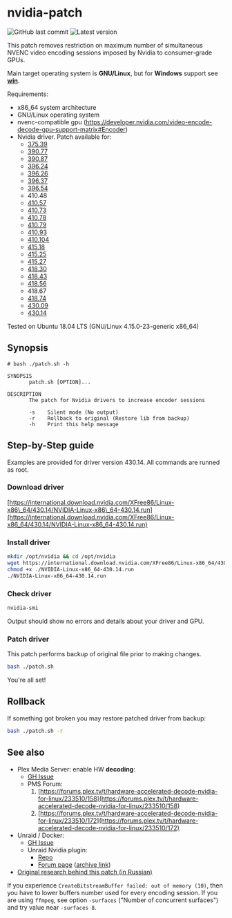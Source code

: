 # nvidia-patch

![GitHub last commit](https://img.shields.io/github/last-commit/keylase/nvidia-patch.svg) ![Latest version](https://img.shields.io/badge/latest%20verson-430.14-brightgreen.svg)

This patch removes restriction on maximum number of simultaneous NVENC video encoding sessions imposed by Nvidia to consumer-grade GPUs.

Main target operating system is **GNU/Linux**, but for **Windows** support see [**win**](win).

Requirements:
- x86\_64 system architecture
- GNU/Linux operating system
- nvenc-compatible gpu (https://developer.nvidia.com/video-encode-decode-gpu-support-matrix#Encoder)
- Nvidia driver. Patch available for: 
  - [375.39](https://download.nvidia.com/XFree86/Linux-x86_64/375.39/NVIDIA-Linux-x86_64-375.39.run)
  - [390.77](https://download.nvidia.com/XFree86/Linux-x86_64/390.77/NVIDIA-Linux-x86_64-390.77.run)
  - [390.87](https://download.nvidia.com/XFree86/Linux-x86_64/390.87/NVIDIA-Linux-x86_64-390.87.run)
  - [396.24](https://download.nvidia.com/XFree86/Linux-x86_64/396.24/NVIDIA-Linux-x86_64-396.24.run)
  - [396.26](https://international.download.nvidia.com/tesla/396.26/NVIDIA-Linux-x86_64-396.26.run)
  - [396.37](https://international.download.nvidia.com/tesla/396.37/NVIDIA-Linux-x86_64-396.37.run)
  - [396.54](https://download.nvidia.com/XFree86/Linux-x86_64/396.54/NVIDIA-Linux-x86_64-396.54.run)
  - 410.48
  - [410.57](https://download.nvidia.com/XFree86/Linux-x86_64/410.57/NVIDIA-Linux-x86_64-410.57.run)
  - [410.73](https://download.nvidia.com/XFree86/Linux-x86_64/410.73/NVIDIA-Linux-x86_64-410.73.run)
  - [410.78](https://download.nvidia.com/XFree86/Linux-x86_64/410.78/NVIDIA-Linux-x86_64-410.78.run)
  - [410.79](https://international.download.nvidia.com/tesla/410.79/NVIDIA-Linux-x86_64-410.79.run)
  - [410.93](https://download.nvidia.com/XFree86/Linux-x86_64/410.93/NVIDIA-Linux-x86_64-410.93.run)
  - [410.104](https://international.download.nvidia.com/XFree86/Linux-x86_64/410.104/NVIDIA-Linux-x86_64-410.104.run)
  - [415.18](https://download.nvidia.com/XFree86/Linux-x86_64/415.18/NVIDIA-Linux-x86_64-415.18.run)
  - [415.25](https://download.nvidia.com/XFree86/Linux-x86_64/415.25/NVIDIA-Linux-x86_64-415.25.run)
  - [415.27](https://download.nvidia.com/XFree86/Linux-x86_64/415.27/NVIDIA-Linux-x86_64-415.27.run)
  - [418.30](https://download.nvidia.com/XFree86/Linux-x86_64/418.30/NVIDIA-Linux-x86_64-418.30.run)
  - [418.43](https://download.nvidia.com/XFree86/Linux-x86_64/418.43/NVIDIA-Linux-x86_64-418.43.run)
  - [418.56](https://download.nvidia.com/XFree86/Linux-x86_64/418.56/NVIDIA-Linux-x86_64-418.56.run)
  - 418.67
  - [418.74](https://international.download.nvidia.com/XFree86/Linux-x86_64/418.74/NVIDIA-Linux-x86_64-418.74.run)
  - [430.09](https://international.download.nvidia.com/XFree86/Linux-x86_64/430.09/NVIDIA-Linux-x86_64-430.09.run)
  - [430.14](https://international.download.nvidia.com/XFree86/Linux-x86_64/430.14/NVIDIA-Linux-x86_64-430.14.run)

Tested on Ubuntu 18.04 LTS (GNU/Linux 4.15.0-23-generic x86\_64)

## Synopsis

```
# bash ./patch.sh -h

SYNOPSIS
       patch.sh [OPTION]...

DESCRIPTION
       The patch for Nvidia drivers to increase encoder sessions

       -s    Silent mode (No output)
       -r    Rollback to original (Restore lib from backup)
       -h    Print this help message

```

## Step-by-Step guide

Examples are provided for driver version 430.14. All commands are runned as root.

### Download driver

[https://international.download.nvidia.com/XFree86/Linux-x86\_64/430.14/NVIDIA-Linux-x86\_64-430.14.run](https://international.download.nvidia.com/XFree86/Linux-x86_64/430.14/NVIDIA-Linux-x86_64-430.14.run)

### Install driver

```bash
mkdir /opt/nvidia && cd /opt/nvidia
wget https://international.download.nvidia.com/XFree86/Linux-x86_64/430.14/NVIDIA-Linux-x86_64-430.14.run
chmod +x ./NVIDIA-Linux-x86_64-430.14.run
./NVIDIA-Linux-x86_64-430.14.run
```

### Check driver

```bash
nvidia-smi
```

Output should show no errors and details about your driver and GPU.

### Patch driver

This patch performs backup of original file prior to making changes.

```bash
bash ./patch.sh
```

You're all set!

## Rollback

If something got broken you may restore patched driver from backup:

```bash
bash ./patch.sh -r
```

## See also

* Plex Media Server: enable HW **decoding**: 
  * [GH Issue](https://github.com/keylase/nvidia-patch/issues/51)
  * PMS Forum:
    1. [https://forums.plex.tv/t/hardware-accelerated-decode-nvidia-for-linux/233510/158](https://forums.plex.tv/t/hardware-accelerated-decode-nvidia-for-linux/233510/158)
    2. [https://forums.plex.tv/t/hardware-accelerated-decode-nvidia-for-linux/233510/172](https://forums.plex.tv/t/hardware-accelerated-decode-nvidia-for-linux/233510/172)
* Unraid / Docker:
  * [GH Issue](https://github.com/keylase/nvidia-patch/issues/43)
  * Unraid Nvidia plugin:
    * [Repo](https://github.com/linuxserver/Unraid-Nvidia-Plugin)
    * [Forum page](https://forums.unraid.net/topic/77813-plugin-linuxserverio-unraid-nvidia/) ([archive link](https://web.archive.org/web/20190211145338/https://forums.unraid.net/topic/77813-plugin-linuxserverio-unraid-nvidia/))
* [Original research behind this patch (in Russian)](https://habr.com/post/262563/)

If you experience `CreateBitstreamBuffer failed: out of memory (10)`, then you have to lower buffers number used for every encoding session. If you are using `ffmpeg`, see option `-surfaces` ("Number of concurrent surfaces") and try value near `-surfaces 8`.
